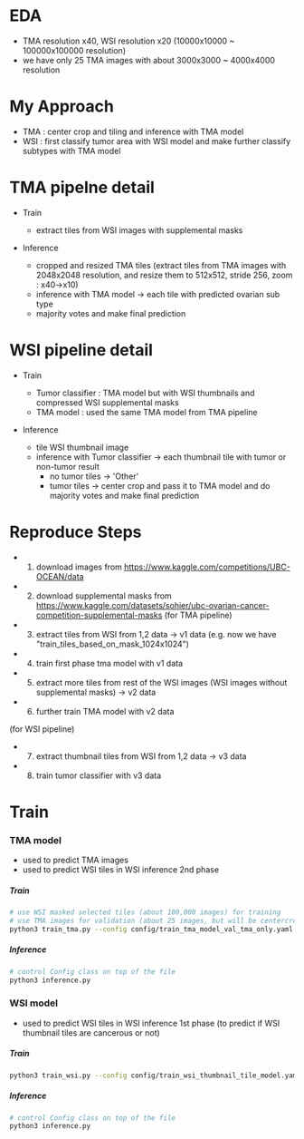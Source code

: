 # EDA
- TMA resolution x40, WSI resolution x20 (10000x10000 ~ 100000x100000 resolution)
- we have only 25 TMA images with about 3000x3000 ~ 4000x4000 resolution

# My Approach
- TMA : center crop and tiling and inference with TMA model 
- WSI : first classify tumor area with WSI model and make further classify subtypes with TMA model

# TMA pipelne detail
- Train
    - extract tiles from WSI images with supplemental masks

- Inference
    - cropped and resized TMA tiles (extract tiles from TMA images with 2048x2048 resolution, and resize them to 512x512, stride 256, zoom : x40->x10)
    - inference with TMA model -> each tile with predicted ovarian sub type
    - majority votes and make final prediction

# WSI pipeline detail
- Train
    - Tumor classifier : TMA model but with WSI thumbnails and compressed WSI supplemental masks
    - TMA model : used the same TMA model from TMA pipeline

- Inference
    - tile WSI thumbnail image
    - inference with Tumor classifier -> each thumbnail tile with tumor or non-tumor result
        - no tumor tiles -> 'Other'
        - tumor tiles -> center crop and pass it to TMA model and do majority votes and make final prediction

# Reproduce Steps 
- 1. download images from https://www.kaggle.com/competitions/UBC-OCEAN/data
- 2. download supplemental masks from https://www.kaggle.com/datasets/sohier/ubc-ovarian-cancer-competition-supplemental-masks
(for TMA pipeline)
- 3. extract tiles from WSI from 1,2 data ->  v1 data (e.g. now we have "train_tiles_based_on_mask_1024x1024")
- 4. train first phase tma model with v1 data
- 5. extract more tiles from rest of the WSI images (WSI images without supplemental masks) -> v2 data
- 6. further train TMA model with v2 data

(for WSI pipeline)
- 7. extract thumbnail tiles from WSI from 1,2 data ->  v3 data 
- 8. train tumor classifier with v3 data

# Train

### TMA model
- used to predict TMA images
- used to predict WSI tiles in WSI inference 2nd phase

##### Train
```bash
# use WSI masked selected tiles (about 100,000 images) for training
# use TMA images for validation (about 25 images, but will be centercrop to 100 images)
python3 train_tma.py --config config/train_tma_model_val_tma_only.yaml

```
##### Inference
```bash
# control Config class on top of the file
python3 inference.py

```


### WSI model
- used to predict WSI tiles in WSI inference 1st phase (to predict if WSI thumbnail tiles are cancerous or not)

##### Train
```bash
python3 train_wsi.py --config config/train_wsi_thumbnail_tile_model.yaml
```

##### Inference
```bash
# control Config class on top of the file
python3 inference.py

```
